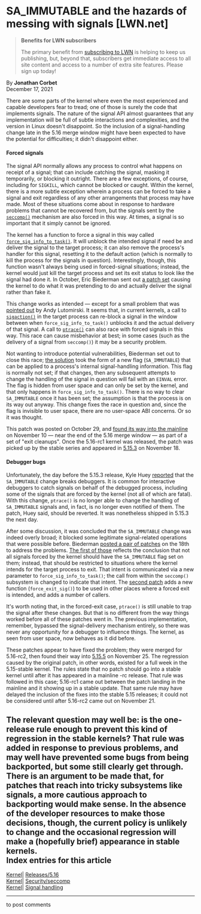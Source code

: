 # SA_IMMUTABLE and the hazards of messing with signals [LWN.net]

> **Benefits for LWN subscribers**
> 
> The primary benefit from [subscribing to LWN](/Promo/nst-nag5/subscribe) is helping to keep us publishing, but, beyond that, subscribers get immediate access to all site content and access to a number of extra site features. Please sign up today! 

By **Jonathan Corbet**  
December 17, 2021 

There are some parts of the kernel where even the most experienced and capable developers fear to tread; one of those is surely the code that implements signals. The nature of the signal API almost guarantees that any implementation will be full of subtle interactions and complexities, and the version in Linux doesn't disappoint. So the inclusion of a signal-handling change late in the 5.16 merge window might have been expected to have the potential for difficulties; it didn't disappoint either. 

#### Forced signals

The signal API normally allows any process to control what happens on receipt of a signal; that can include catching the signal, masking it temporarily, or blocking it outright. There are a few exceptions, of course, including for `SIGKILL`, which cannot be blocked or caught. Within the kernel, there is a more subtle exception wherein a process can be forced to take a signal and exit regardless of any other arrangements that process may have made. Most of these situations come about in response to hardware problems that cannot be recovered from, but the signals sent by the [`seccomp()`](https://man7.org/linux/man-pages/man2/seccomp.2.html) mechanism are also forced in this way. At times, a signal is so important that it simply cannot be ignored. 

The kernel has a function to force a signal in this way called [`force_sig_info_to_task()`](https://elixir.bootlin.com/linux/v5.15.8/source/kernel/signal.c#L1307). It will unblock the intended signal if need be and deliver the signal to the target process; it can also remove the process's handler for this signal, resetting it to the default action (which is normally to kill the process for the signals in question). Interestingly, though, this function wasn't always being used in forced-signal situations; instead, the kernel would just kill the target process and set its exit status to look like the signal had done it. In October, Eric Biederman sent out [a patch set](/ml/linux-kernel/87y26nmwkb.fsf@disp2133/) causing the kernel to do what it was pretending to do and actually deliver the signal rather than fake it. 

This change works as intended — except for a small problem that was [pointed out](/ml/linux-kernel/b5d52d25-7bde-4030-a7b1-7c6f8ab90660@www.fastmail.com/) by Andy Lutomirski. It seems that, in current kernels, a call to [`sigaction()`](https://man7.org/linux/man-pages/man2/sigaction.2.html) in the target process can re-block a signal in the window between when `force_sig_info_to_task()` unblocks it and the actual delivery of that signal. A call to [`ptrace()`](https://man7.org/linux/man-pages/man2/ptrace.2.html) can also race with forced signals in this way. This race can cause misbehavior at best; in some cases (such as the delivery of a signal from `seccomp()`) it may be a security problem. 

Not wanting to introduce potential vulnerabilities, Biederman set out to close this race; [the solution](/ml/linux-kernel/87k0hvkgvj.fsf_-_@disp2133/) took the form of a new flag (`SA_IMMUTABLE`) that can be applied to a process's internal signal-handling information. This flag is normally not set; if that changes, then any subsequent attempts to change the handling of the signal in question will fail with an `EINVAL` error. The flag is hidden from user space and can only be set by the kernel, and that only happens in `force_sig_info_to_task()`. There is no way to clear `SA_IMMUTABLE` once it has been set; the assumption is that the process is on its way out anyway. This change fixes the race in question and, since the flag is invisible to user space, there are no user-space ABI concerns. Or so it was thought. 

This patch was posted on October 29, and [found its way into the mainline](https://git.kernel.org/linus/5147da902e0dd) on November 10 — near the end of the 5.16 merge window — as part of a set of "exit cleanups". Once the 5.16-rc1 kernel was released, the patch was picked up by the stable series and appeared in [5.15.3](/ml/linux-kernel/163726325011777@kroah.com/) on November 18. 

#### Debugger bugs

Unfortunately, the day before the 5.15.3 release, Kyle Huey [reported](/ml/linux-kernel/CAP045AoMY4xf8aC_4QU_-j7obuEPYgTcnQQP3Yxk=2X90jtpjw@mail.gmail.com/) that the `SA_IMMUTABLE` change breaks debuggers. It is common for interactive debuggers to catch signals on behalf of the debugged process, including some of the signals that are forced by the kernel (not all of which are fatal). With this change, `ptrace()` is no longer able to change the handling of `SA_IMMUTABLE` signals and, in fact, is no longer even notified of them. The patch, Huey said, should be reverted. It was nonetheless shipped in 5.15.3 the next day. 

After some discussion, it was concluded that the `SA_IMMUTABLE` change was indeed overly broad; it blocked some legitimate signal-related operations that were possible before. Biederman [posted a pair of patches](/ml/linux-kernel/87h7c9qg7p.fsf_-_@email.froward.int.ebiederm.org/) on the 18th to address the problems. [The first of those](https://git.kernel.org/linus/e349d945fac7) reflects the conclusion that not all signals forced by the kernel should have the `SA_IMMUTABLE` flag set on them; instead, that should be restricted to situations where the kernel intends for the target process to exit. That intent is communicated via a new parameter to `force_sig_info_to_task()`; the call from within the `seccomp()` subsystem is changed to indicate that intent. The [second patch](https://git.kernel.org/linus/fcb116bc43c8) adds a new function (`force_exit_sig()`) to be used in other places where a forced exit is intended, and adds a number of callers. 

It's worth noting that, in the forced-exit case, `ptrace()` is still unable to trap the signal after these changes. But that is no different from the way things worked before all of these patches went in. The previous implementation, remember, bypassed the signal-delivery mechanism entirely, so there was never any opportunity for a debugger to influence things. The kernel, as seen from user space, now behaves as it did before. 

These patches appear to have fixed the problem; they were merged for 5.16-rc2, then found their way into [5.15.5](/ml/linux-kernel/163783193343224@kroah.com/) on November 25. The regression caused by the original patch, in other words, existed for a full week in the 5.15-stable kernel. The rules state that no patch should go into a stable kernel until after it has appeared in a mainline -rc release. That rule was followed in this case; 5.16-rc1 came out between the patch landing in the mainline and it showing up in a stable update. That same rule may have delayed the inclusion of the fixes into the stable 5.15 releases; it could not be considered until after 5.16-rc2 came out on November 21. 

The relevant question may well be: is the one-release rule enough to prevent this kind of regression in the stable kernels? That rule was added in response to previous problems, and may well have prevented some bugs from being backported, but some still clearly get through. There is an argument to be made that, for patches that reach into tricky subsystems like signals, a more cautious approach to backporting would make sense. In the absence of the developer resources to make those decisions, though, the current policy is unlikely to change and the occasional regression will make a (hopefully brief) appearance in stable kernels.  
Index entries for this article  
---  
[Kernel](/Kernel/Index)| [Releases/5.16](/Kernel/Index#Releases-5.16)  
[Kernel](/Kernel/Index)| [Security/seccomp](/Kernel/Index#Security-seccomp)  
[Kernel](/Kernel/Index)| [Signal handling](/Kernel/Index#Signal_handling)  
  


* * *

to post comments 
